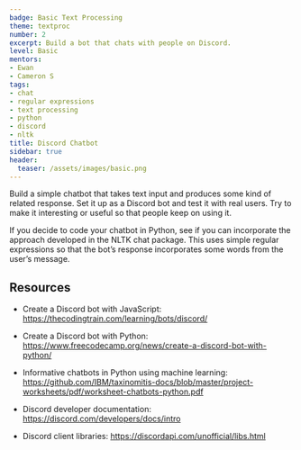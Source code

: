 ```yaml
---
badge: Basic Text Processing
theme: textproc
number: 2
excerpt: Build a bot that chats with people on Discord.
level: Basic
mentors:
- Ewan
- Cameron S
tags:
- chat
- regular expressions
- text processing
- python
- discord 
- nltk
title: Discord Chatbot
sidebar: true
header:
  teaser: /assets/images/basic.png
---
```

Build a simple chatbot that takes text input and produces some kind of related response. Set it up as a Discord bot and test it with real users. Try to make it interesting or useful so that people keep on using it.

If you decide to code your chatbot in Python, see if you can incorporate the approach developed in the NLTK chat package. This uses simple regular expressions so that the bot’s response incorporates some words from the user’s message.

 

## Resources
* Create a Discord bot with JavaScript: <a href="https://thecodingtrain.com/learning/bots/discord/" rel="noopener">https://thecodingtrain.com/learning/bots/discord/</a> 
* Create a Discord bot with Python: <a href="https://www.freecodecamp.org/news/create-a-discord-bot-with-python/" rel="noopener">https://www.freecodecamp.org/news/create-a-discord-bot-with-python/</a> 
* Informative chatbots in Python using machine learning: <a href="https://github.com/IBM/taxinomitis-docs/blob/master/project-worksheets/pdf/worksheet-chatbots-python.pdf" rel="noopener">https://github.com/IBM/taxinomitis-docs/blob/master/project-worksheets/pdf/worksheet-chatbots-python.pdf</a>

* Discord developer documentation: <a href="https://discord.com/developers/docs/intro" rel="noopener">https://discord.com/developers/docs/intro</a> 
* Discord client libraries: <a href="https://discordapi.com/unofficial/libs.html" rel="noopener">https://discordapi.com/unofficial/libs.html</a>

